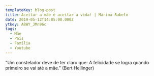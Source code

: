 ```yaml
---
templateKey: blog-post
title: Aceitar a mãe é aceitar a vida! | Marina Rabelo
date: 2019-05-12T14:05:00.000Z
ytkey: A8WY_JMn96c
tags:
  - Mãe
  - Pais
  - Família
  - Youtube
---
```

"Um constelador deve de ter claro que: A felicidade se logra quando primeiro se vai até a mãe." (Bert Hellinger)
